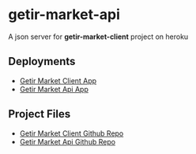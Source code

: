 # getir-market-api
A json server for **getir-market-client** project on heroku

## Deployments
- [Getir Market Client App](https://getir-market-client.herokuapp.com/)
- [Getir Market Api App](https://getir-market-api.herokuapp.com/)

## Project Files
- [Getir Market Client Github Repo](https://github.com/minel/getir-market-client)
- [Getir Market Api Github Repo](https://github.com/minel/getir-market-api)
